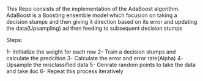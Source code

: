 This Repo consists of the implementation of the AdaBoost algorithm. AdaBoost is a Boosting ensemble model which focusion on taking a decision stumps and then giving it direction based on its error and updating the data(Upsampling) ad then feeding to subsequent decision stumps

Steps:

  1- Intitialize the weight for each row
  2- Train a decision stumps and calculate the predcition
  3- Calculate the error and error rate(Alpha)
  4- Upsample the misclassified data
  5- Genrate random points to take the data and take iloc 
  6- Repeat this process iteratively 
